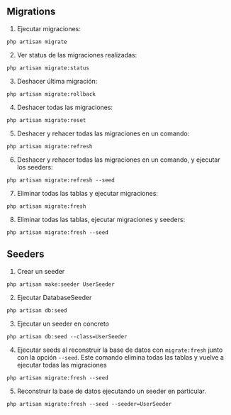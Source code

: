 ## Migrations

1. Ejecutar migraciones:
```
php artisan migrate
```

2. Ver status de las migraciones realizadas:
```
php artisan migrate:status
```

3. Deshacer última migración:
```
php artisan migrate:rollback
```

4. Deshacer todas las migraciones:
```
php artisan migrate:reset
```

5. Deshacer y rehacer todas las migraciones en un comando:
```
php artisan migrate:refresh
```

6. Deshacer y rehacer todas las migraciones en un comando, y ejecutar los seeders:
```
php artisan migrate:refresh --seed
```

7. Eliminar todas las tablas y ejecutar migraciones:
```
php artisan migrate:fresh
```

8. Eliminar todas las tablas, ejecutar migraciones y seeders:
```
php artisan migrate:fresh --seed
```


## Seeders

1. Crear un seeder
```
php artisan make:seeder UserSeeder
```

2. Ejecutar DatabaseSeeder
```
php artisan db:seed
```

3. Ejecutar un seeder en concreto
```
php artisan db:seed --class=UserSeeder
```

4. Ejecutar seeds al reconstruir la base de datos con `migrate:fresh` junto con la opción `--seed`. Este comando elimina todas las tablas y vuelve a ejecutar todas las migraciones
```
php artisan migrate:fresh --seed
```

5. Reconstruir la base de datos ejecutando un seeder en particular.
```
php artisan migrate:fresh --seed --seeder=UserSeeder
```
